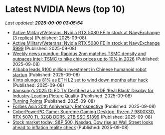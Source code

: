 # Latest NVIDIA News (top 10)
_Last updated: **2025-09-09 03:05:54**_

- [Active Military/Veterans: Nvidia RTX 5080 FE In stock at NavyExchange (3 replies)](https://slickdeals.net/f/18589090-active-military-veterans-nvidia-rtx-5080-fe-in-stock-at-navyexchange) (Published: 2025-09-08)
- [Active Military/Veterans: Nvidia RTX 5080 FE In stock at NavyExchange $999](https://slickdeals.net/f/18589090-active-military-veterans-nvidia-rtx-5080-fe-in-stock-at-navyexchange-999) (Published: 2025-09-08)
- [Weekly news roundup: Rapidus 2nm matches TSMC density and outpaces Intel; TSMC to hike chip prices up to 10% in 2026](https://www.digitimes.com/news/a20250908VL200/weekly-news-roundup-rapidus-2nm-tsmc-intel.html) (Published: 2025-09-08)
- [Alibaba leads $100 million investment in Chinese humanoid robot startup](https://www.cnbc.com/2025/09/08/alibaba-leads-100-million-investment-in-chinese-humanoid-robot-startup.html) (Published: 2025-09-08)
- [Kinto plunges 81% as ETH L2 set to wind down months after hack](https://cointelegraph.com/news/kinto-plunges-81-as-eth-l2-is-set-to-wind-down-months-after-hack) (Published: 2025-09-08)
- [Samsung’s 2025 OLED TV Certified as a VDE ‘Real Black’ Display for Industry-Leading Picture Quality](https://news.samsung.com/global/samsungs-2025-oled-tv-certified-as-a-vde-real-black-display-for-industry-leading-picture-quality) (Published: 2025-09-08)
- [Turning Points](https://www.forbes.com/sites/richkarlgaard/2025/09/07/turning-points/) (Published: 2025-09-08)
- [Forbes Asia 20th Anniversary Retrospective](https://www.forbes.com/sites/forbesasiateam/2025/09/07/forbes-asia-20th-anniversary-retrospective/) (Published: 2025-09-08)
- [CyberPowerPC Gamer Supreme Gaming Desktop: Ryzen 7 9800X3D, RTX 5070 Ti, 32GB DDR5, 2TB SSD $1899](https://slickdeals.net/f/18588895-cyberpowerpc-gamer-supreme-gaming-desktop-ryzen-7-9800x3d-rtx-5070-ti-32gb-ddr5-2tb-ssd-1899) (Published: 2025-09-08)
- [Stock market today: S&P 500, Nasdaq, Dow rise as Wall Street looks ahead to inflation reality check](https://finance.yahoo.com/news/live/stock-market-today-sp-500-nasdaq-dow-rise-as-wall-street-looks-ahead-to-inflation-reality-check-000205760.html) (Published: 2025-09-08)
